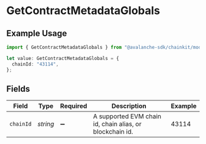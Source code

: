 # GetContractMetadataGlobals

## Example Usage

```typescript
import { GetContractMetadataGlobals } from "@avalanche-sdk/chainkit/models/operations";

let value: GetContractMetadataGlobals = {
  chainId: "43114",
};
```

## Fields

| Field                                                    | Type                                                     | Required                                                 | Description                                              | Example                                                  |
| -------------------------------------------------------- | -------------------------------------------------------- | -------------------------------------------------------- | -------------------------------------------------------- | -------------------------------------------------------- |
| `chainId`                                                | *string*                                                 | :heavy_minus_sign:                                       | A supported EVM chain id, chain alias, or blockchain id. | 43114                                                    |
